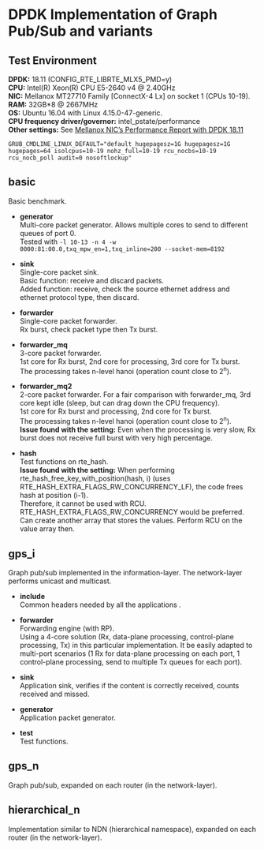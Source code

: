 # DPDK Implementation of Graph Pub/Sub and variants  

## Test Environment  
**DPDK:** 18.11 (CONFIG_RTE_LIBRTE_MLX5_PMD=y)  
**CPU:** Intel(R) Xeon(R) CPU E5-2640 v4 @ 2.40GHz  
**NIC:** Mellanox MT27710 Family [ConnectX-4 Lx] on socket 1 (CPUs 10-19).  
**RAM:** 32GB*8 @ 2667MHz  
**OS:** Ubuntu 16.04 with Linux 4.15.0-47-generic.  
**CPU frequency driver/governor:** intel_pstate/performance  
**Other settings:** See [Mellanox NIC’s Performance Report with DPDK 18.11 ](http://fast.dpdk.org/doc/perf/DPDK_18_11_Mellanox_NIC_performance_report.pdf)  
```
GRUB_CMDLINE_LINUX_DEFAULT="default_hugepagesz=1G hugepagesz=1G hugepages=64 isolcpus=10-19 nohz_full=10-19 rcu_nocbs=10-19 rcu_nocb_poll audit=0 nosoftlockup"
```  

## basic  
Basic benchmark.  
* **generator**  
Multi-core packet generator. Allows multiple cores to send to different queues of port 0.  
Tested with ```-l 10-13 -n 4 -w 0000:81:00.0,txq_mpw_en=1,txq_inline=200 --socket-mem=8192```  

* **sink**  
Single-core packet sink.  
Basic function: receive and discard packets.  
Added function: receive, check the source ethernet address and ethernet protocol type, then discard.  

* **forwarder**  
Single-core packet forwarder.  
Rx burst, check packet type then Tx burst.  

* **forwarder_mq**  
3-core packet forwarder.  
1st core for Rx burst, 2nd core for processing, 3rd core for Tx burst.  
The processing takes n-level hanoi (operation count close to 2<sup>n</sup>).  

* **forwarder_mq2**  
2-core packet forwarder. For a fair comparison with forwarder_mq, 3rd core kept idle (sleep, but can drag down the CPU frequency).  
1st core for Rx burst and processing, 2nd core for Tx burst.  
The processing takes n-level hanoi (operation count close to 2<sup>n</sup>).  
**Issue found with the setting:** Even when the processing is very slow, Rx burst does not receive full burst with very high percentage.  

* **hash**  
Test functions on rte_hash.  
**Issue found with the setting:** When performing rte_hash_free_key_with_position(hash, i) (uses RTE_HASH_EXTRA_FLAGS_RW_CONCURRENCY_LF), the code frees hash at position (i-1).  
Therefore, it cannot be used with RCU. RTE_HASH_EXTRA_FLAGS_RW_CONCURRENCY would be preferred. Can create another array that stores the values. Perform RCU on the value array then.

## gps_i
Graph pub/sub implemented in the information-layer. The network-layer performs unicast and multicast.  

* **include**  
Common headers needed by all the applications . 

* **forwarder**   
Forwarding engine (with RP).  
Using a 4-core solution (Rx, data-plane processing, control-plane processing, Tx) in this particular implementation. It be easily adapted to multi-port scenarios (1 Rx for data-plane processing on each port, 1 control-plane processing, send to multiple Tx queues for each port).

* **sink**  
Application sink, verifies if the content is correctly received, counts received and missed.  

* **generator**  
Application packet generator.  

* **test**  
Test functions.

## gps_n
Graph pub/sub, expanded on each router (in the network-layer).  

## hierarchical_n
Implementation similar to NDN (hierarchical namespace), expanded on each router (in the network-layer).  

